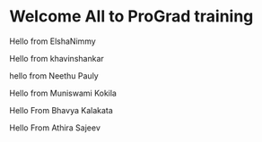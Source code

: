 # Welcome All to ProGrad training
Hello from ElshaNimmy

Hello from khavinshankar

hello from Neethu Pauly

Hello from Muniswami Kokila 

Hello From Bhavya Kalakata

Hello From Athira Sajeev